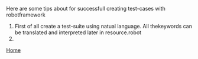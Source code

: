 Here are some tips about for successfull creating test-cases with robotframework

1. First of all create a test-suite using natual language. All thekeywords can be translated and interpreted later in resource.robot
2.  

[Home](https://illuminatt.github.io)
